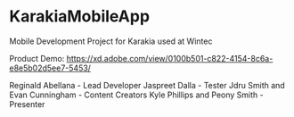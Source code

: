 # KarakiaMobileApp
Mobile Development Project for Karakia used at Wintec

Product Demo: https://xd.adobe.com/view/0100b501-c822-4154-8c6a-e8e5b02d5ee7-5453/

Reginald Abellana - Lead Developer
Jaspreet Dalla - Tester
Jdru Smith and Evan Cunningham - Content Creators
Kyle Phillips and Peony Smith - Presenter
